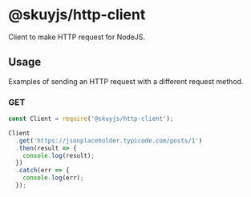 # @skuyjs/http-client
Client to make HTTP request for NodeJS.

## Usage
Examples of sending an HTTP request with a different request method.

### GET
```javascript
const Client = require('@skuyjs/http-client');

Client
  .get('https://jsonplaceholder.typicode.com/posts/1')
  .then(result => {
    console.log(result);
  })
  .catch(err => {
    console.log(err);
  });

```
